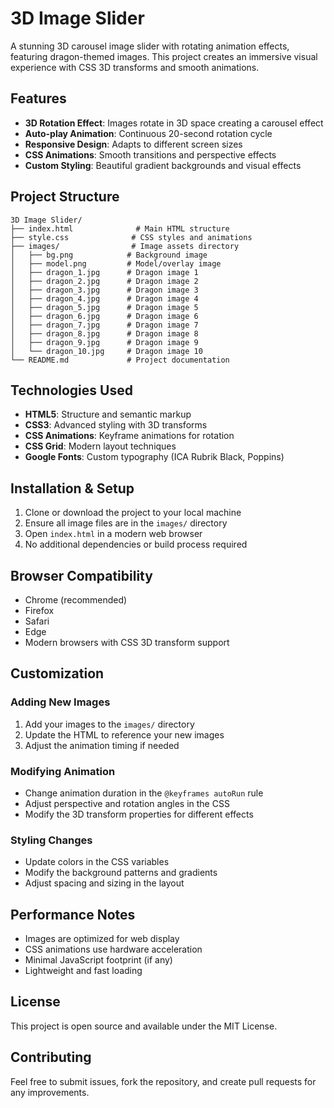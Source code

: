 # 3D Image Slider

A stunning 3D carousel image slider with rotating animation effects, featuring dragon-themed images. This project creates an immersive visual experience with CSS 3D transforms and smooth animations.

## Features

- **3D Rotation Effect**: Images rotate in 3D space creating a carousel effect
- **Auto-play Animation**: Continuous 20-second rotation cycle
- **Responsive Design**: Adapts to different screen sizes
- **CSS Animations**: Smooth transitions and perspective effects
- **Custom Styling**: Beautiful gradient backgrounds and visual effects

## Project Structure

```
3D Image Slider/
├── index.html              # Main HTML structure
├── style.css              # CSS styles and animations
├── images/                # Image assets directory
│   ├── bg.png            # Background image
│   ├── model.png         # Model/overlay image
│   ├── dragon_1.jpg      # Dragon image 1
│   ├── dragon_2.jpg      # Dragon image 2
│   ├── dragon_3.jpg      # Dragon image 3
│   ├── dragon_4.jpg      # Dragon image 4
│   ├── dragon_5.jpg      # Dragon image 5
│   ├── dragon_6.jpg      # Dragon image 6
│   ├── dragon_7.jpg      # Dragon image 7
│   ├── dragon_8.jpg      # Dragon image 8
│   ├── dragon_9.jpg      # Dragon image 9
│   └── dragon_10.jpg     # Dragon image 10
└── README.md             # Project documentation
```

## Technologies Used

- **HTML5**: Structure and semantic markup
- **CSS3**: Advanced styling with 3D transforms
- **CSS Animations**: Keyframe animations for rotation
- **CSS Grid**: Modern layout techniques
- **Google Fonts**: Custom typography (ICA Rubrik Black, Poppins)

## Installation & Setup

1. Clone or download the project to your local machine
2. Ensure all image files are in the `images/` directory
3. Open `index.html` in a modern web browser
4. No additional dependencies or build process required

## Browser Compatibility

- Chrome (recommended)
- Firefox
- Safari
- Edge
- Modern browsers with CSS 3D transform support

## Customization

### Adding New Images
1. Add your images to the `images/` directory
2. Update the HTML to reference your new images
3. Adjust the animation timing if needed

### Modifying Animation
- Change animation duration in the `@keyframes autoRun` rule
- Adjust perspective and rotation angles in the CSS
- Modify the 3D transform properties for different effects

### Styling Changes
- Update colors in the CSS variables
- Modify the background patterns and gradients
- Adjust spacing and sizing in the layout

## Performance Notes

- Images are optimized for web display
- CSS animations use hardware acceleration
- Minimal JavaScript footprint (if any)
- Lightweight and fast loading

## License

This project is open source and available under the MIT License.

## Contributing

Feel free to submit issues, fork the repository, and create pull requests for any improvements.
